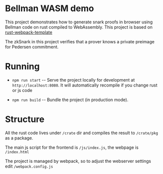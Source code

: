 # Bellman WASM demo

This project demonstrates how to generate snark proofs in browser using Bellman code 
on rust compiled to WebAssembly. This project is based on [rust-webpack-template](https://github.com/rustwasm/rust-webpack-template)

The zkSnark in this project verifies that a prover knows a private preimage for Pedersen 
commitment.

# Running

* `npm run start` -- Serve the project locally for development at
  `http://localhost:8080`. It will automatically recompile if you change rust or js code

* `npm run build` -- Bundle the project (in production mode).

# Structure

All the rust code lives under `/crate` dir and compiles the result to `/crate/pkg` as a package.

The main js script for the frontend is `/js/index.js`, the webpage is `/index.html`

The project is managed by webpack, so to adjust the webserver settings edit `/webpack.config.js`
